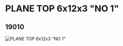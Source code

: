 # PLANE TOP 6x12x3 "NO 1"
## 19010
![PLANE TOP 6x12x3 "NO 1"](https://lc-www-live-s.legocdn.com/media/bricks/5/2/6097254.jpg)